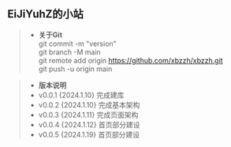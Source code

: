## EiJiYuhZ的小站  
>+ **关于Git**  
> git commit -m "version"  
> git branch -M main  
> git remote add origin https://github.com/xbzzh/xbzzh.git  
> git push -u origin main  

>+ **版本说明**  
>+ v0.0.1 {2024.1.10} 完成建库  
>+ v0.0.2 {2024.1.10} 完成基本架构  
>+ v0.0.3 {2024.1.11} 完成页面架构  
>+ v0.0.4 {2024.1.12} 首页部分建设  
>+ v0.0.5 {2024.1.19} 首页部分建设  